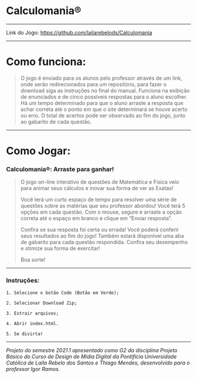 # Calculomania®
---

Link do Jogo: https://github.com/lailarebelods/Calculomania

---
# Como funciona:

>O jogo é enviado para os alunos pelo professor através de um link, onde serão redirecionados para um repositório, para fazer o download siga as instruções no final do manual. Funciona na exibição de enunciados e de cinco possíveis respostas para o aluno escolher. Há um tempo determinado para que o aluno arraste a resposta que achar correta até o ponto em que o site determinará se houve acerto ou erro. O total de acertos pode ser observado ao fim do jogo, junto ao gabarito de cada questão.
>
---
# Como Jogar:

### Calculomania®: Arraste para ganhar!

>
> O jogo on-line interativo de questões de Matemática e Física veio para animar seus cálculos e inovar sua forma de ver as Exatas! 
>
> Você terá um curto espaço de tempo para resolver uma série de questões sobre as matérias que seu professor abordou! Você terá 5 opções em cada questão. Com o mouse, segure e arraste a opção correta até o espaço em branco e clique em “Enviar resposta”. 
> 
> Confira se sua resposta foi certa ou errada! Você poderá conferir seus resultados ao fim do jogo! Também estará disponível uma aba de gabarito para cada questão respondida. Confira seu desempenho e otimize sua forma de exercitar!
>
> Boa sorte! 
---

### Instruções:

```
1. Selecione o botão Code (Botão em Verde);

2. Selecionar Download Zip;

3. Extrair arquivos;

4. Abrir index.html.

5. Se divirta!
```
---


_Projeto do semestre 2021.1 apresentado como G2 da disciplina Projeto Básico do Curso de Design de Mídia Digital da Pontifícia Universidade Católica de Laila Rebelo dos Santos e Thiago Mendes, desenvolvido para o professor Igor Ramos._
